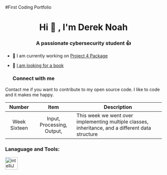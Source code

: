 #First Coding Portfolio
<h1 align="center"> Hi 👋 , I'm Derek Noah </h1>
<h3 align="center"> A passionate cybersecurity student 👍 </h3>

- 🦾 I am currently working on [Project 4 Package](https://github.com/dereknoah123/Project-4.git)
- 📖 [I am looking for a book](https://github.com/dereknoah123/Project-4/blob/ad3edde73a0fb12fb3ee893377421f8573ade659/src/Book.java)

  <h3 align = "left"> Connect with me</h3>
  <p align = "left">
Contact me if you want to contribute to my open source code.
I like to code and it makes me happy.
  </p>

  | Number | Item | Description |
  |:----: |:-----:| -----------|
  | Week Sixteen | Input, Processing, Output, | This week we went over implementing multiple classes, inheritance, and a different data structure|
  
  <h3 align="left"> Lanaguage and Tools: </h3>
    <a href= "https://github.com/devicon/blob/master/icons/intellij-original-wordmark.svg" target="blank" rel ="noreferrer"><img src="https://cdn.jsdelivr.net/gh/devicon/blob/master/icons/intellij-original-wordmark.svg" alt ="intelliJ" width ="40" height="40"/></a>
  </p>  
  
